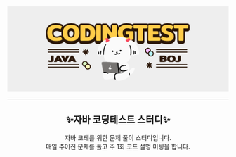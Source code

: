 ![logo](/.README/logo.png)

----

<h2><center>✨자바 코딩테스트 스터디✨</center></h2>

<center>자바 코테를 위한 문제 풀이 스터디입니다.
<br>매일 주어진 문제를 풀고 주 1회 코드 설명 미팅을 합니다.
<br></center>






